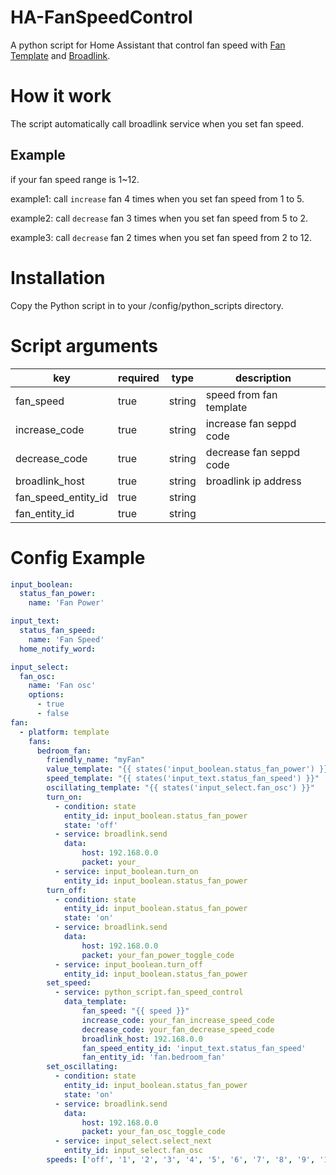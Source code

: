 # HA-FanSpeedControl
A python script for Home Assistant that control fan speed with [Fan Template](https://www.home-assistant.io/integrations/fan.template/) and [Broadlink](https://www.home-assistant.io/integrations/broadlink/).

# How it work
The script automatically call broadlink service when you set fan speed.

## Example
if your fan speed range is 1~12.

example1: call `increase` fan 4 times when you set fan speed from 1 to 5.

example2: call `decrease` fan 3 times when you set fan speed from 5 to 2.

example3: call `decrease` fan 2 times when you set fan speed from 2 to 12.



# Installation
Copy the Python script in to your /config/python_scripts directory.

# Script arguments
|key|required|type|description|
|-|-|-|-|
|fan_speed|true|string|speed from fan template|
|increase_code|true|string|increase fan seppd code|
|decrease_code|true|string|decrease fan seppd code|
|broadlink_host|true|string|broadlink ip address|
|fan_speed_entity_id|true|string||
|fan_entity_id|true|string||

# Config Example
```yaml
input_boolean:
  status_fan_power:
    name: 'Fan Power'

input_text:
  status_fan_speed:
    name: 'Fan Speed'
  home_notify_word:

input_select:
  fan_osc:
    name: 'Fan osc'
    options:
      - true
      - false
fan:
  - platform: template
    fans:
      bedroom_fan:
        friendly_name: "myFan"
        value_template: "{{ states('input_boolean.status_fan_power') }}"
        speed_template: "{{ states('input_text.status_fan_speed') }}"
        oscillating_template: "{{ states('input_select.fan_osc') }}"
        turn_on:
          - condition: state
            entity_id: input_boolean.status_fan_power
            state: 'off'
          - service: broadlink.send
            data:
                host: 192.168.0.0
                packet: your_
          - service: input_boolean.turn_on
            entity_id: input_boolean.status_fan_power
        turn_off:
          - condition: state
            entity_id: input_boolean.status_fan_power
            state: 'on'
          - service: broadlink.send
            data:
                host: 192.168.0.0
                packet: your_fan_power_toggle_code
          - service: input_boolean.turn_off
            entity_id: input_boolean.status_fan_power
        set_speed:
          - service: python_script.fan_speed_control
            data_template:
                fan_speed: "{{ speed }}"
                increase_code: your_fan_increase_speed_code
                decrease_code: your_fan_decrease_speed_code
                broadlink_host: 192.168.0.0
                fan_speed_entity_id: 'input_text.status_fan_speed'
                fan_entity_id: 'fan.bedroom_fan'
        set_oscillating:
          - condition: state
            entity_id: input_boolean.status_fan_power
            state: 'on'
          - service: broadlink.send
            data:
                host: 192.168.0.0
                packet: your_fan_osc_toggle_code
          - service: input_select.select_next
            entity_id: input_select.fan_osc
        speeds: ['off', '1', '2', '3', '4', '5', '6', '7', '8', '9', '10', '11', '12']
```